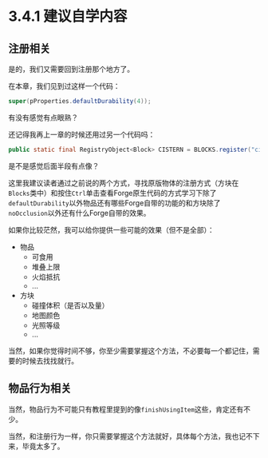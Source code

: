 # 3.4.1 建议自学内容
## 注册相关
是的，我们又需要回到注册那个地方了。

在本章，我们见到过这样一个代码：

```java
super(pProperties.defaultDurability(4));
```

有没有感觉有点眼熟？

还记得我再上一章的时候还用过另一个代码吗：

```java
public static final RegistryObject<Block> CISTERN = BLOCKS.register("cistern", () -> new Block(BlockBehaviour.Properties.of().noOcclusion()));
```

是不是感觉后面半段有点像？

这里我建议读者通过之前说的两个方式，寻找原版物体的注册方式（方块在`Blocks`类中）和按住`Ctrl`单击查看Forge原生代码的方式学习下除了`defaultDurability`以外物品还有哪些Forge自带的功能的和方块除了`noOcclusion`以外还有什么Forge自带的效果。

如果你比较茫然，我可以给你提供一些可能的效果（但不是全部）：

- 物品
  - 可食用
  - 堆叠上限
  - 火焰抵抗
  - ...
- 方块
  - 碰撞体积（是否以及量）
  - 地图颜色
  - 光照等级
  - ...

当然，如果你觉得时间不够，你至少需要掌握这个方法，不必要每一个都记住，需要的时候去找找就行。

## 物品行为相关

当然，物品行为不可能只有教程里提到的像`finishUsingItem`这些，肯定还有不少。

当然，和注册行为一样，你只需要掌握这个方法就好，具体每个方法，我也记不下来，毕竟太多了。